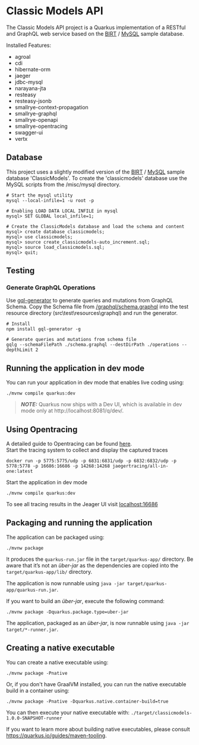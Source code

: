 # Classic Models API

The Classic Models API project is a Quarkus implementation of a 
RESTful and GraphQL web service based on the
[BIRT](https://eclipse.github.io/birt-website/docs/template-sample-database/) /
[MySQL](https://www.mysqltutorial.org/mysql-sample-database.aspx)
sample database.

Installed Features:

- agroal 
- cdi 
- hibernate-orm
- jaeger
- jdbc-mysql
- narayana-jta
- resteasy
- resteasy-jsonb
- smallrye-context-propagation
- smallrye-graphql
- smallrye-openapi
- smallrye-opentracing
- swagger-ui
- vertx

## Database

This project uses a slightly modified version of the
[BIRT](https://eclipse.github.io/birt-website/docs/template-sample-database/) /
[MySQL](https://www.mysqltutorial.org/mysql-sample-database.aspx)
sample database 'ClassicModels'. To create the 'classicmodels' database use the
MySQL scripts from the /misc/mysql directory.

```shell script
# Start the mysql utility
mysql --local-infile=1 -u root -p

# Enabling LOAD DATA LOCAL INFILE in mysql
mysql> SET GLOBAL local_infile=1;

# Create the ClassicModels database and load the schema and content
mysql> create database classicmodels;
mysql> use classicmodels;
mysql> source create_classicmodels-auto_increment.sql;
mysql> source load_classicmodels.sql;
mysql> quit;
```

## Testing



### Generate GraphQL Operations

Use [gql-generator](https://github.com/timqian/gql-generator)
to generate queries and mutations from GraphQL Schema.
Copy the Schema file from
[/graphql/schema.graphql](http://localhost:8081/graphql/schema.graphql)
into the test resource directory (src\test\resources\graphql) and run the generator.

```shell script
# Install
npm install gql-generator -g

# Generate queries and mutations from schema file
gqlg --schemaFilePath ./schema.graphql --destDirPath ./operations --depthLimit 2
```


## Running the application in dev mode

You can run your application in dev mode that enables live coding using:
```shell script
./mvnw compile quarkus:dev
```

> **_NOTE:_**  Quarkus now ships with a Dev UI, which is available in dev mode only at http://localhost:8081/q/dev/.


## Using Opentracing

A detailed guide to Opentracing can be found [here](https://quarkus.io/guides/opentracing). \
Start the tracing system to collect and display the captured traces
```shell script
docker run -p 5775:5775/udp -p 6831:6831/udp -p 6832:6832/udp -p 5778:5778 -p 16686:16686 -p 14268:14268 jaegertracing/all-in-one:latest
```
Start the application in dev mode
```shell script
./mvnw compile quarkus:dev
```
To see all tracing results in the Jeager UI visit [localhost:16686](http://localhost:16686/)


## Packaging and running the application

The application can be packaged using:
```shell script
./mvnw package
```
It produces the `quarkus-run.jar` file in the `target/quarkus-app/` directory.
Be aware that it’s not an _über-jar_ as the dependencies are copied into the `target/quarkus-app/lib/` directory.

The application is now runnable using `java -jar target/quarkus-app/quarkus-run.jar`.

If you want to build an _über-jar_, execute the following command:
```shell script
./mvnw package -Dquarkus.package.type=uber-jar
```

The application, packaged as an _über-jar_, is now runnable using `java -jar target/*-runner.jar`.


## Creating a native executable

You can create a native executable using: 
```shell script
./mvnw package -Pnative
```

Or, if you don't have GraalVM installed, you can run the native executable build in a container using: 
```shell script
./mvnw package -Pnative -Dquarkus.native.container-build=true
```

You can then execute your native executable with: `./target/classicmodels-1.0.0-SNAPSHOT-runner`

If you want to learn more about building native executables, please consult https://quarkus.io/guides/maven-tooling.
